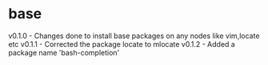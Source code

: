 # base

v0.1.0	- Changes done to install base packages on any nodes like vim,locate etc
v0.1.1	- Corrected the package locate to mlocate
v0.1.2	- Added a package name 'bash-completion'

